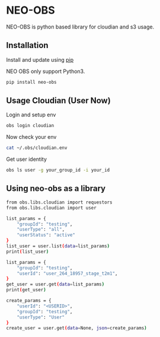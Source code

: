 # NEO-OBS

NEO-OBS is python based library for cloudian and s3 usage.

## Installation

Install and update using [pip](https://pip.pypa.io/en/stable/quickstart/)

NEO OBS only support Python3.

``` bash
pip install neo-obs
```

## Usage Cloudian (User Now)

Login and setup env

``` bash
obs login cloudian
```

Now check your env

``` bash
cat ~/.obs/cloudian.env
```

Get user identity

``` bash
obs ls user -g your_group_id -i your_id
```

## Using neo-obs as a library

``` bash
from obs.libs.cloudian import requestors
from obs.libs.cloudian import user

list_params = {
    "groupId": "testing",
    "userType": "all",
    "userStatus": "active"
}
list_user = user.list(data=list_params)
print(list_user)

list_params = {
    "groupId": "testing",
    "userId": "user_264_18957_stage_t2m1",
}
get_user = user.get(data=list_params)
print(get_user)

create_params = {
    "userId": "<USERID>",
    "groupId": "testing",
    "userType": "User"
}
create_user = user.get(data=None, json=create_params)
```


